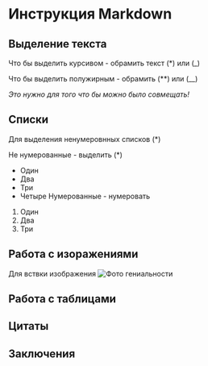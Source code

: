 # Инструкция Markdown

## Выделение текста

Что бы выделить курсивом - обрамить текст (*) или (_)

Что бы выделить полужирным - обрамить (**) или (__)

 *Это нужно для того что бы можно было _совмещать!_*

## Списки 
Для выделения ненумеровнных списков (*)

Не нумерованные - выделить (*)
* Один
* Два
* Три
* Четыре
Нумерованные - нумеровать
1. Один
2. Два
3. Три
    
## Работа с изоражениями
Для вствки изображения  ![Фото гениальности ](  1.jpg)



## Работа с таблицами


##  Цитаты 


## Заключения


##
